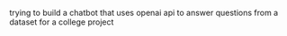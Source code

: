 trying to build a chatbot that uses openai api to answer questions from a dataset for a college project
